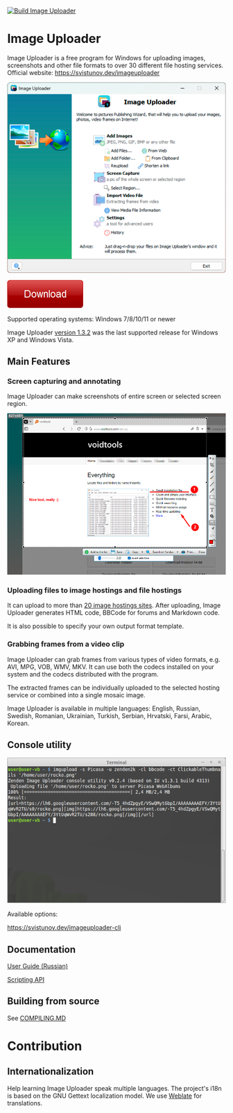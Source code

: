 [![Build Image Uploader](https://github.com/zenden2k/image-uploader/actions/workflows/main.yml/badge.svg?branch=master)](https://github.com/zenden2k/image-uploader/actions/workflows/main.yml)

# Image Uploader

Image Uploader is a free program for Windows for uploading images, screenshots and other file formats to over 30 different file hosting services. 
Official website: https://svistunov.dev/imageuploader

![Image Uploader main window](./Pics/main_window.png)

[![Download Image Uploader](./Pics/download_btn.png)](https://svistunov.dev/imageuploader_downloads)

Supported operating systems: Windows 7/8/10/11 or newer

Image Uploader [version 1.3.2](https://github.com/zenden2k/image-uploader/releases/tag/1.3.2-release) was the last supported release for Windows XP and Windows Vista.

## Main Features

### Screen capturing and annotating
Image Uploader can make screenshots of entire screen or selected screen region.

![Screen capturing with Image Uploader](./Pics/image_editor.png)

### Uploading files to image hostings and file hostings
It can upload to more than [20 image hostings sites](https://svistunov.dev/imageuploader_servers). After uploading, Image Uploader generates HTML code, BBCode for forums and Markdown code.

It is also possible to specify your own output format template.

### Grabbing frames from a video clip
Image Uploader can grab frames from various types of video formats, e.g. AVI, MPG, VOB, WMV, MKV. It can use both the codecs installed on your system and the codecs distributed with the program.

The extracted frames can be individually uploaded to the selected hosting service or combined into a single mosaic image.

Image Uploader is available in multiple languages: English, Russian, Swedish, Romanian, Ukrainian,  Turkish, Serbian, Hrvatski, Farsi, Arabic, Korean.

## Console utility

![Image Uploader CLI running on Ubuntu](./Pics/cli_terminal.png)

Available options:

https://svistunov.dev/imageuploader-cli

## Documentation

[User Guide (Russian)](https://zenden2k.github.io/image-uploader/)

[Scripting API](https://zenden2k.github.io/image-uploader/api/html/index.html)

## Building from source

See [COMPILING.MD](COMPILING.MD)

# Contribution

## Internationalization

Help learning Image Uploader speak multiple languages. The project's i18n is based on the GNU Gettext localization model. We use [Weblate](https://hosted.weblate.org/projects/image-uploader/) for translations. 


